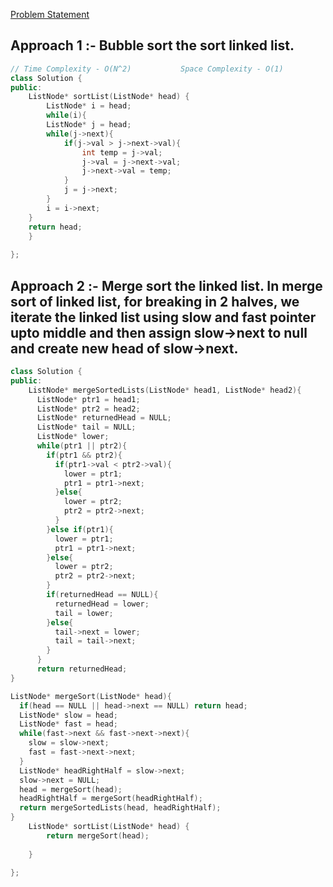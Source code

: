 [Problem Statement](https://leetcode.com/problems/sort-list/)

## Approach 1 :- Bubble sort the sort linked list.

```cpp
// Time Complexity - O(N^2)           Space Complexity - O(1)
class Solution {
public:
    ListNode* sortList(ListNode* head) {
        ListNode* i = head;
        while(i){
        ListNode* j = head;
        while(j->next){
            if(j->val > j->next->val){
                int temp = j->val;
                j->val = j->next->val;
                j->next->val = temp;
            }
            j = j->next;
        }
        i = i->next;
    }
    return head;
    }
    
};
```

## Approach 2 :- Merge sort the linked list. In merge sort of linked list, for breaking in 2 halves, we iterate the linked list using slow and fast pointer upto middle and then assign slow->next to null and create new head of slow->next.

```cpp
class Solution {
public:
    ListNode* mergeSortedLists(ListNode* head1, ListNode* head2){
      ListNode* ptr1 = head1;
      ListNode* ptr2 = head2;
      ListNode* returnedHead = NULL;
      ListNode* tail = NULL;
      ListNode* lower;
      while(ptr1 || ptr2){
        if(ptr1 && ptr2){
          if(ptr1->val < ptr2->val){
            lower = ptr1;
            ptr1 = ptr1->next;
          }else{
            lower = ptr2;
            ptr2 = ptr2->next;
          }
        }else if(ptr1){
          lower = ptr1;
          ptr1 = ptr1->next;
        }else{
          lower = ptr2;
          ptr2 = ptr2->next;
        }
        if(returnedHead == NULL){
          returnedHead = lower;
          tail = lower;
        }else{
          tail->next = lower;
          tail = tail->next;
        }
      }
      return returnedHead;
}

ListNode* mergeSort(ListNode* head){
  if(head == NULL || head->next == NULL) return head;
  ListNode* slow = head;
  ListNode* fast = head;
  while(fast->next && fast->next->next){
    slow = slow->next;
    fast = fast->next->next;
  }
  ListNode* headRightHalf = slow->next;
  slow->next = NULL;
  head = mergeSort(head);
  headRightHalf = mergeSort(headRightHalf);
  return mergeSortedLists(head, headRightHalf);
}
    ListNode* sortList(ListNode* head) {
        return mergeSort(head);
        
    }
    
};
```

